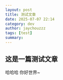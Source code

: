 ```yaml
---
layout: post
title: 测试文章
date: 2025-07-07 22:14
category: dev
author: jaychouzzz
tags: [test] 
summary: 
---
```


## 这是一篇测试文章

哈哈哈 你好世界~
